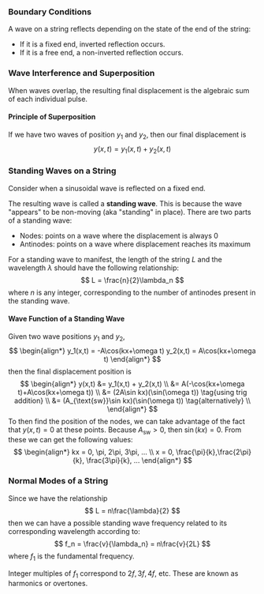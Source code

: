 ### Boundary Conditions
A wave on a string reflects depending on the state of the end of the string:
- If it is a fixed end, inverted reflection occurs.
- If it is a free end, a non-inverted reflection occurs.


### Wave Interference and Superposition
When waves overlap, the resulting final displacement is the algebraic sum of each individual pulse.
#### Principle of Superposition
If we have two waves of position $y_1$ and $y_2$, then our final displacement is
$$
y(x,t) = y_1(x,t) + y_2(x,t)
$$

### Standing Waves on a String
Consider when a sinusoidal wave is reflected on a fixed end.

The resulting wave is called a **standing wave**. This is because the wave "appears" to be non-moving (aka "standing" in place). There are two parts of a standing wave:
- Nodes: points on a wave where the displacement is always 0
- Antinodes: points on a wave where displacement reaches its maximum

For a standing wave to manifest, the length of the string $L$ and the wavelength $\lambda$ should have the following relationship:
$$
L = \frac{n}{2}\lambda_n
$$
where $n$ is any integer, corresponding to the number of antinodes present in the standing wave.
#### Wave Function of a Standing Wave
Given two wave positions $y_1$ and $y_2$,
$$
\begin{align*}
	y_1(x,t) = -A\cos(kx+\omega t)
	y_2(x,t) = A\cos(kx+\omega t)
\end{align*}
$$
then the final displacement position is
$$
\begin{align*}
y(x,t) &= y_1(x,t) + y_2(x,t) \\
&= A(-\cos(kx+\omega t)+A\cos(kx+\omega t)) \\
&= (2A\sin kx)(\sin(\omega t)) \tag{using trig addition} \\
&= (A_{\text{sw}}\sin kx)(\sin(\omega t)) \tag{alternatively} \\
\end{align*}
$$
To then find the position of the nodes, we can take advantage of the fact that $y(x,t) = 0$ at these points. Because $A_\text{sw} > 0$, then $\sin(kx) = 0$. From these we can get the following values:
$$
\begin{align*}
kx = 0, \pi, 2\pi, 3\pi, ... \\
x = 0, \frac{\pi}{k},\frac{2\pi}{k}, \frac{3\pi}{k}, ...
\end{align*}
$$

### Normal Modes of a String
Since we have the relationship
$$
L = n\frac{\lambda}{2}
$$
then we can have a possible standing wave frequency related to its corresponding wavelength according to:
$$
f_n = \frac{v}{\lambda_n} = n\frac{v}{2L}
$$
where $f_1$ is the fundamental frequency.

Integer multiples of $f_1$ correspond to $2f, 3f, 4f,$ etc. These are known as harmonics or overtones.

